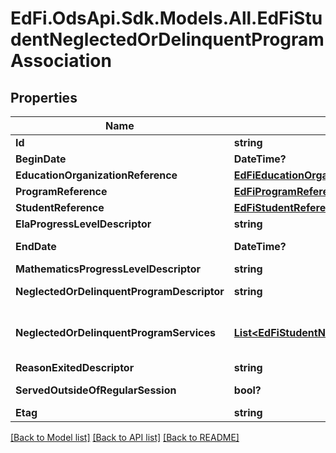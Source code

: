 # EdFi.OdsApi.Sdk.Models.All.EdFiStudentNeglectedOrDelinquentProgramAssociation
## Properties

Name | Type | Description | Notes
------------ | ------------- | ------------- | -------------
**Id** | **string** |  | 
**BeginDate** | **DateTime?** | The month, day, and year on which the Student first received services. | 
**EducationOrganizationReference** | [**EdFiEducationOrganizationReference**](EdFiEducationOrganizationReference.md) |  | 
**ProgramReference** | [**EdFiProgramReference**](EdFiProgramReference.md) |  | 
**StudentReference** | [**EdFiStudentReference**](EdFiStudentReference.md) |  | 
**ElaProgressLevelDescriptor** | **string** | The progress measured from pre- to post- test for ELA. | [optional] 
**EndDate** | **DateTime?** | The month, day, and year on which the Student exited the Program or stopped receiving services. | [optional] 
**MathematicsProgressLevelDescriptor** | **string** | The progress measured from pre- to post-test for Mathematics. | [optional] 
**NeglectedOrDelinquentProgramDescriptor** | **string** | The type of program under ESEA Title I, Part D, Subpart 1 (state programs) or Subpart 2 (LEA). | [optional] 
**NeglectedOrDelinquentProgramServices** | [**List&lt;EdFiStudentNeglectedOrDelinquentProgramAssociationNeglectedOrDelinquentProgramService&gt;**](EdFiStudentNeglectedOrDelinquentProgramAssociationNeglectedOrDelinquentProgramService.md) | An unordered collection of studentNeglectedOrDelinquentProgramAssociationNeglectedOrDelinquentProgramServices. Indicates the service(s) being provided to the Student by the Neglected or Delinquent Program. | [optional] 
**ReasonExitedDescriptor** | **string** | The reason the child left the Program within a school or district. | [optional] 
**ServedOutsideOfRegularSession** | **bool?** | Indicates whether the Student received services during the summer session or between sessions. | [optional] 
**Etag** | **string** | A unique system-generated value that identifies the version of the resource. | [optional] 

[[Back to Model list]](../README.md#documentation-for-models) [[Back to API list]](../README.md#documentation-for-api-endpoints) [[Back to README]](../README.md)

